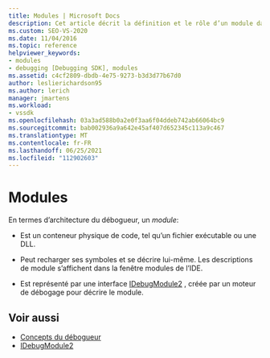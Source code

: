 ```yaml
---
title: Modules | Microsoft Docs
description: Cet article décrit la définition et le rôle d’un module dans l’architecture du débogueur dans Visual Studio.
ms.custom: SEO-VS-2020
ms.date: 11/04/2016
ms.topic: reference
helpviewer_keywords:
- modules
- debugging [Debugging SDK], modules
ms.assetid: c4cf2809-dbdb-4e75-9273-b3d3d77b67d0
author: leslierichardson95
ms.author: lerich
manager: jmartens
ms.workload:
- vssdk
ms.openlocfilehash: 03a3ad588b0a2e0f3aa6f04ddeb742ab66064bc9
ms.sourcegitcommit: bab002936a9a642e45af407d652345c113a9c467
ms.translationtype: MT
ms.contentlocale: fr-FR
ms.lasthandoff: 06/25/2021
ms.locfileid: "112902603"
---
```

# <a name="modules"></a>Modules
En termes d’architecture du débogueur, un *module*:

- Est un conteneur physique de code, tel qu’un fichier exécutable ou une DLL.

- Peut recharger ses symboles et se décrire lui-même. Les descriptions de module s’affichent dans la fenêtre modules de l’IDE.

- Est représenté par une interface [IDebugModule2](../../extensibility/debugger/reference/idebugmodule2.md) , créée par un moteur de débogage pour décrire le module.

## <a name="see-also"></a>Voir aussi
- [Concepts du débogueur](../../extensibility/debugger/debugger-concepts.md)
- [IDebugModule2](../../extensibility/debugger/reference/idebugmodule2.md)
